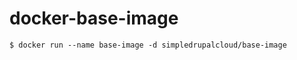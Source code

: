 docker-base-image
=================

    $ docker run --name base-image -d simpledrupalcloud/base-image